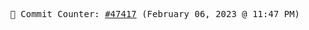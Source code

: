 <p align="center">
    <samp>
        📮 Commit Counter: <a href="https://github.com/Javascript-void0/Javascript-void0/commits/main">#47417</a> (February 06, 2023 @ 11:47 PM)
    </samp>
</p>